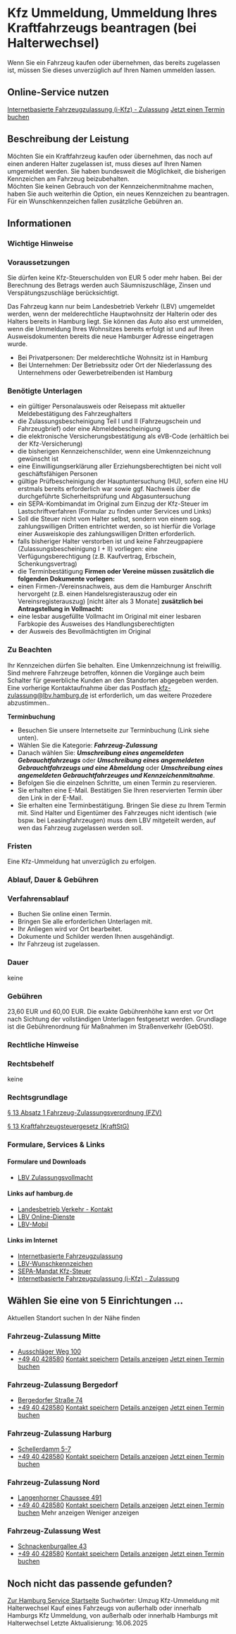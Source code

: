 # Kfz Ummeldung, Ummeldung Ihres Kraftfahrzeugs beantragen (bei Halterwechsel)
Wenn Sie ein Fahrzeug kaufen oder übernehmen, das bereits zugelassen ist, müssen Sie dieses unverzüglich auf Ihren Namen ummelden lassen.

## Online-Service nutzen
[Internetbasierte Fahrzeugzulassung (i-Kfz) - Zulassung](https://www.behoerden-serviceportal.de/onlineantraege/onlineantrag?prozessKey=m40191.zl&oeId=S100002.OE.0000010251-0000296974&leistungId=99036020001000&p=020000)
[Jetzt einen Termin buchen](https://lbv-termine.de/frontend/index.php)

## Beschreibung der Leistung
Möchten Sie ein Kraftfahrzeug kaufen oder übernehmen, das noch auf einen anderen Halter zugelassen ist, muss dieses auf Ihren Namen umgemeldet werden. Sie haben bundesweit die Möglichkeit, die bisherigen Kennzeichen am Fahrzeug beizubehalten.  
Möchten Sie keinen Gebrauch von der Kennzeichenmitnahme machen, haben Sie auch weiterhin die Option, ein neues Kennzeichen zu beantragen. Für ein Wunschkennzeichen fallen zusätzliche Gebühren an.

## Informationen

### Wichtige Hinweise

### Voraussetzungen
Sie dürfen keine Kfz-Steuerschulden von EUR 5 oder mehr haben. Bei der Berechnung des Betrags werden auch Säumniszuschläge, Zinsen und Verspätungszuschläge berücksichtigt.  

Das Fahrzeug kann nur beim Landesbetrieb Verkehr (LBV) umgemeldet werden, wenn der melderechtliche Hauptwohnsitz der Halterin oder des Halters bereits in Hamburg liegt. Sie können das Auto also erst ummelden, wenn die Ummeldung Ihres Wohnsitzes bereits erfolgt ist und auf Ihren Ausweisdokumenten bereits die neue Hamburger Adresse eingetragen wurde.
* Bei Privatpersonen: Der melderechtliche Wohnsitz ist in Hamburg
* Bei Unternehmen: Der Betriebssitz oder Ort der Niederlassung des Unternehmens oder Gewerbetreibenden ist Hamburg

### Benötigte Unterlagen
* ein gültiger Personalausweis oder Reisepass mit aktueller Meldebestätigung des Fahrzeughalters
* die Zulassungsbescheinigung Teil I und II (Fahrzeugschein und Fahrzeugbrief) oder eine Abmeldebescheinigung
* die elektronische Versicherungsbestätigung als eVB-Code (erhältlich bei der Kfz-Versicherung)
* die bisherigen Kennzeichenschilder, wenn eine Umkennzeichnung gewünscht ist
* eine Einwilligungserklärung aller Erziehungsberechtigten bei nicht voll geschäftsfähigen Personen
* gültige Prüfbescheinigung der Hauptuntersuchung (HU), sofern eine HU erstmals bereits erforderlich war sowie ggf. Nachweis über die durchgeführte Sicherheitsprüfung und Abgasuntersuchung
* ein SEPA-Kombimandat im Original zum Einzug der Kfz-Steuer im Lastschriftverfahren (Formular zu finden unter Services und Links)
* Soll die Steuer nicht vom Halter selbst, sondern von einem sog. zahlungswilligen Dritten entrichtet werden, so ist hierfür die Vorlage einer Ausweiskopie des zahlungswilligen Dritten erforderlich.
* falls bisheriger Halter verstorben ist und keine Fahrzeugpapiere (Zulassungsbescheinigung I + II) vorliegen: eine Verfügungsberechtigung (z.B. Kaufvertrag, Erbschein, Schenkungsvertrag)
* die Terminbestätigung
**Firmen oder Vereine müssen zusätzlich die folgenden Dokumente vorlegen:**
* einen Firmen-/Vereinsnachweis, aus dem die Hamburger Anschrift hervorgeht (z.B. einen Handelsregisterauszug oder ein Vereinsregisterauszug) [nicht älter als 3 Monate]
**zusätzlich bei Antragstellung in Vollmacht:**
* eine lesbar ausgefüllte Vollmacht im Original mit einer lesbaren Farbkopie des Ausweises des Handlungsberechtigten
* der Ausweis des Bevollmächtigten im Original

### Zu Beachten
Ihr Kennzeichen dürfen Sie behalten. Eine Umkennzeichnung ist freiwillig.  
Sind mehrere Fahrzeuge betroffen, können die Vorgänge auch beim Schalter für gewerbliche Kunden an den Standorten abgegeben werden. Eine vorherige Kontaktaufnahme über das Postfach kfz-zulassung@lbv.hamburg.de ist erforderlich, um das weitere Prozedere abzustimmen..  

**Terminbuchung**
* Besuchen Sie unsere Internetseite zur Terminbuchung (Link siehe unten).
* Wählen Sie die Kategorie: ***Fahrzeug-Zulassung***
* Danach wählen Sie: ***Umschreibung eines angemeldeten Gebrauchtfahrzeugs*** oder ***Umschreibung eines angemeldeten Gebrauchtfahrzeugs und eine Abmeldung*** oder ***Umschreibung eines angemeldeten Gebrauchtfahrzeuges und Kennzeichenmitnahme***.
* Befolgen Sie die einzelnen Schritte, um einen Termin zu reservieren.
* Sie erhalten eine E-Mail. Bestätigen Sie Ihren reservierten Termin über den Link in der E-Mail.
* Sie erhalten eine Terminbestätigung. Bringen Sie diese zu Ihrem Termin mit.
Sind Halter und Eigentümer des Fahrzeuges nicht identisch (wie bspw. bei Leasingfahrzeugen) muss dem LBV mitgeteilt werden, auf wen das Fahrzeug zugelassen werden soll.

### Fristen
Eine Kfz-Ummeldung hat unverzüglich zu erfolgen.

### Ablauf, Dauer & Gebühren

### Verfahrensablauf
* Buchen Sie online einen Termin.
* Bringen Sie alle erforderlichen Unterlagen mit.
* Ihr Anliegen wird vor Ort bearbeitet.
* Dokumente und Schilder werden Ihnen ausgehändigt.
* Ihr Fahrzeug ist zugelassen.

### Dauer
keine

### Gebühren
23,60 EUR und 60,00 EUR. Die exakte Gebührenhöhe kann erst vor Ort nach Sichtung der vollständigen Unterlagen festgesetzt werden. Grundlage ist die Gebührenordnung für Maßnahmen im Straßenverkehr (GebOSt).

### Rechtliche Hinweise

### Rechtsbehelf
keine

### Rechtsgrundlage
[§ 13 Absatz 1 Fahrzeug-Zulassungsverordnung (FZV)](https://www.gesetze-im-internet.de/fzv_2023/__13.html)  

[§ 13 Kraftfahrzeugsteuergesetz (KraftStG)](https://www.gesetze-im-internet.de/kraftstg/__13.html)

### Formulare, Services & Links

#### Formulare und Downloads
* [LBV Zulassungsvollmacht](https://www.hamburg.de/resource/blob/413162/dc1e316a4331d5f984ba8b06ee3d3ee7/vollmacht-zulassung-privatkunde-data.pdf)

#### Links auf hamburg.de
* [Landesbetrieb Verkehr - Kontakt](https://www.hamburg.de/verkehr/lbv/kontakt)
* [LBV Online-Dienste](https://www.hamburg.de/onlinedienste/)
* [LBV-Mobil](https://www.hamburg.de/verkehr/lbv/wir-ueber-uns/kontakt-413860)

#### Links im Internet
* [Internetbasierte Fahrzeugzulassung](https://bmdv.bund.de/SharedDocs/DE/Artikel/StV/Strassenverkehr/internetbasierte-fahrzeugzulassung.html)
* [LBV-Wunschkennzeichen](https://kfzonline.ekom21.de/kfzonline.public/start.html?oe=00.00.02.000000)
* [SEPA-Mandat Kfz-Steuer](https://www.formulare-bfinv.de/ffw/action/invoke.do?id=032021)
* [Internetbasierte Fahrzeugzulassung (i-Kfz) - Zulassung](https://www.behoerden-serviceportal.de/onlineantraege/onlineantrag?prozessKey=m40191.zl&oeId=S100002.OE.0000010251-0000296974&leistungId=99036020001000&p=020000)

## Wählen Sie eine von 5 Einrichtungen ...
Aktuellen Standort suchen
In der Nähe finden

### Fahrzeug-Zulassung Mitte
* [Ausschläger Weg 100](#)
* [+49 40 428580](tel:+4940428580 "+49 40 428580")
[Kontakt speichern](//iason.hamburg.de/befi/info/vcard/111104366/ "Kontakt speichern") 
[Details anzeigen](/service/info/111104366/)   [Jetzt einen Termin buchen](https://lbv-termine.de/frontend/index.php)

### Fahrzeug-Zulassung Bergedorf
* [Bergedorfer Straße 74](#)
* [+49 40 428580](tel:+4940428580 "+49 40 428580")
[Kontakt speichern](//iason.hamburg.de/befi/info/vcard/111104374/ "Kontakt speichern") 
[Details anzeigen](/service/info/111104374/)   [Jetzt einen Termin buchen](https://lbv-termine.de/frontend/index.php)

### Fahrzeug-Zulassung Harburg
* [Schellerdamm 5-7](#)
* [+49 40 428580](tel:+4940428580 "+49 40 428580")
[Kontakt speichern](//iason.hamburg.de/befi/info/vcard/111104368/ "Kontakt speichern") 
[Details anzeigen](/service/info/111104368/)   [Jetzt einen Termin buchen](https://lbv-termine.de/frontend/index.php)

### Fahrzeug-Zulassung Nord
* [Langenhorner Chaussee 491](#)
* [+49 40 428580](tel:+4940428580 "+49 40 428580")
[Kontakt speichern](//iason.hamburg.de/befi/info/vcard/111104372/ "Kontakt speichern") 
[Details anzeigen](/service/info/111104372/)   [Jetzt einen Termin buchen](https://lbv-termine.de/frontend/index.php)
Mehr anzeigen Weniger anzeigen

### Fahrzeug-Zulassung West
* [Schnackenburgallee 43](#)
* [+49 40 428580](tel:+4940428580 "+49 40 428580")
[Kontakt speichern](//iason.hamburg.de/befi/info/vcard/111104370/ "Kontakt speichern") 
[Details anzeigen](/service/info/111104370/)   [Jetzt einen Termin buchen](https://lbv-termine.de/frontend/index.php)

## Noch nicht das passende gefunden?
 [Zur Hamburg Service Startseite](/service/)
Suchwörter: Umzug Kfz-Ummeldung mit Halterwechsel Kauf eines Fahrzeugs von außerhalb oder innerhalb Hamburgs Kfz Ummeldung, von außerhalb oder innerhalb Hamburgs mit Halterwechsel
Letzte Aktualisierung: 16.06.2025